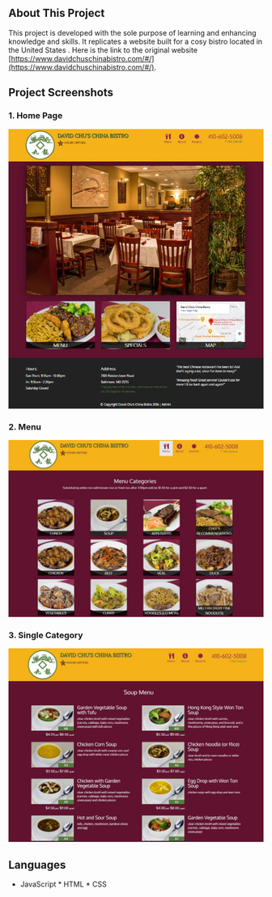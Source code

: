 ## About This Project
This project is developed with the sole purpose of learning and enhancing knowledge and skills. It replicates a website built for a cosy bistro located in the United States .
Here is the link to the original website [https://www.davidchuschinabistro.com/#/](https://www.davidchuschinabistro.com/#/).

## Project Screenshots
### 1. Home Page
![home](screenshots/home.jpg)

### 2. Menu
![menu](screenshots/menu.jpg)

### 3. Single Category
![category](screenshots/category.jpg)

## Languages
* JavaScript * HTML * CSS
